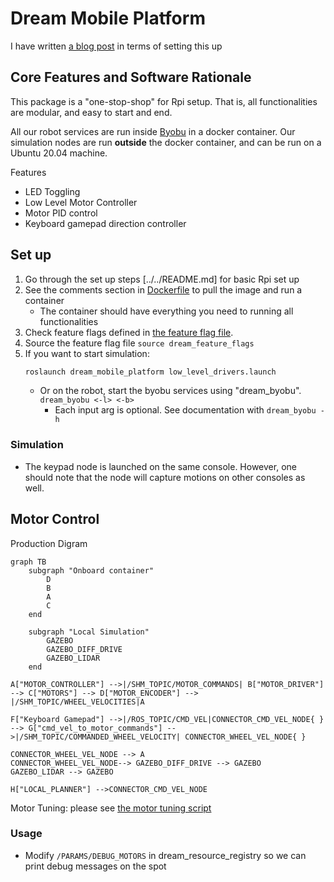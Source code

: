 # Dream Mobile Platform

I have written [a blog post](https://ricoruotongjia.medium.com/set-up-raspberry-pi-4b-as-a-mobile-platform-7448e94a04dc) in terms of setting this up

## Core Features and Software Rationale

This package is a "one-stop-shop" for Rpi setup. That is, all functionalities are modular, and easy to start and end.

All our robot services are run inside [Byobu](https://www.byobu.org/) in a docker container. Our simulation nodes are run **outside** the docker container, and can be run on a Ubuntu 20.04 machine.

Features

- LED Toggling
- Low Level Motor Controller
- Motor PID control
- Keyboard gamepad direction controller

## Set up

1. Go through the set up steps [../../README.md] for basic Rpi set up
2. See the comments section in [Dockerfile](./Dockerfile) to pull the image and run a container
   - The container should have everything you need to running all functionalities
3. Check feature flags defined in [the feature flag file](./dream_feature_flags).
4. Source the feature flag file `source dream_feature_flags`
5. If you want to start simulation:
   ```bash
   roslaunch dream_mobile_platform low_level_drivers.launch
   ```
   - Or on the robot, start the byobu services using "dream_byobu". `dream_byobu <-l> <-b>`
     - Each input arg is optional. See documentation with `dream_byobu -h`

### Simulation

- The keypad node is launched on the same console. However, one should note that the node will capture motions on other consoles as well.

## Motor Control

Production Digram

```mermaid
graph TB
    subgraph "Onboard container"
        D
        B
        A
        C
    end

    subgraph "Local Simulation"
        GAZEBO
        GAZEBO_DIFF_DRIVE
        GAZEBO_LIDAR
    end

A["MOTOR_CONTROLLER"] -->|/SHM_TOPIC/MOTOR_COMMANDS| B["MOTOR_DRIVER"] --> C["MOTORS"] --> D["MOTOR_ENCODER"] --> |/SHM_TOPIC/WHEEL_VELOCITIES|A

F["Keyboard Gamepad"] -->|/ROS_TOPIC/CMD_VEL|CONNECTOR_CMD_VEL_NODE{ } --> G["cmd_vel_to_motor_commands"] -->|/SHM_TOPIC/COMMANDED_WHEEL_VELOCITY| CONNECTOR_WHEEL_VEL_NODE{ }

CONNECTOR_WHEEL_VEL_NODE --> A
CONNECTOR_WHEEL_VEL_NODE--> GAZEBO_DIFF_DRIVE --> GAZEBO
GAZEBO_LIDAR --> GAZEBO

H["LOCAL_PLANNER"] -->CONNECTOR_CMD_VEL_NODE
```

Motor Tuning: please see [the motor tuning script](scripts/tune_motor_controller.py)

### Usage

- Modify `/PARAMS/DEBUG_MOTORS` in dream_resource_registry so we can print debug messages on the spot
